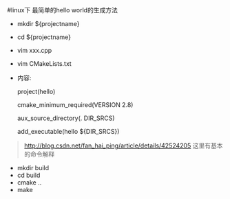 #linux下 最简单的hello world的生成方法
* mkdir ${projectname}
* cd ${projectname}
* vim xxx.cpp
* vim CMakeLists.txt
* 内容:

	project(hello)

	cmake_minimum_required(VERSION 2.8)
	
	aux_source_directory(. DIR_SRCS)
	
	add_executable(hello ${DIR_SRCS})
> http://blog.csdn.net/fan_hai_ping/article/details/42524205 这里有基本的命令解释


* mkdir build
* cd build
* cmake ..
* make